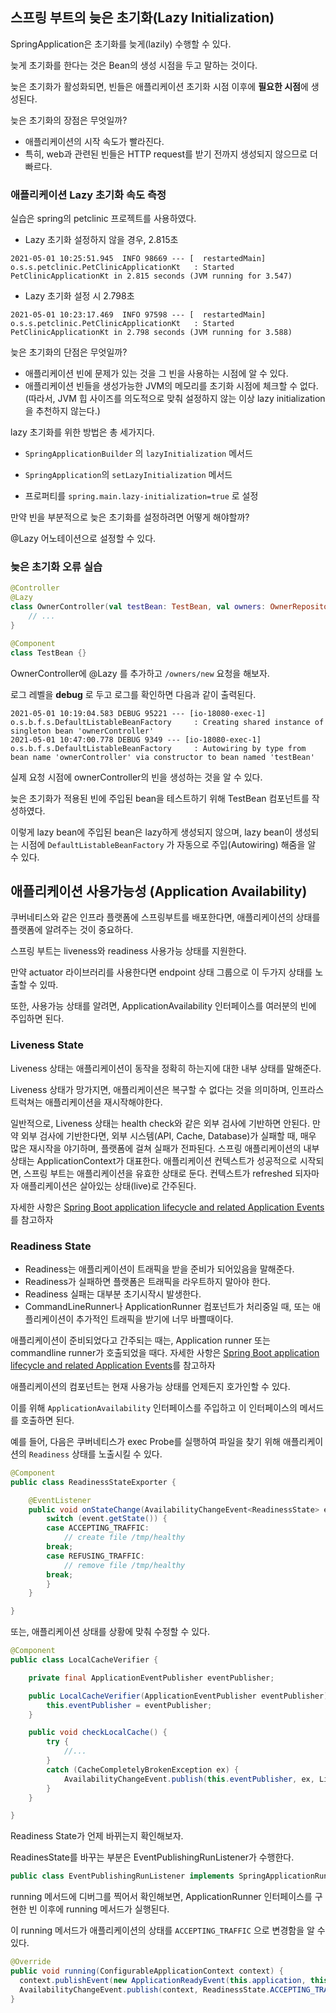 ## 스프링 부트의 늦은 초기화(Lazy Initialization)



SpringApplication은 초기화를 늦게(lazily) 수행할 수 있다.

늦게 초기화를 한다는 것은 Bean의 생성 시점을 두고 말하는 것이다.

늦은 초기화가 활성화되면, 빈들은 애플리케이션 초기화 시점 이후에 **필요한 시점**에 생성된다.

늦은 초기화의 장점은 무엇일까? 

- 애플리케이션의 시작 속도가 빨라진다.
- 특히, web과 관련된 빈들은 HTTP request를 받기 전까지 생성되지 않으므로 더 빠르다.



### 애플리케이션 Lazy 초기화 속도 측정

실습은 spring의 petclinic 프로젝트를 사용하였다.

- Lazy 초기화 설정하지 않을 경우, 2.815초

```
2021-05-01 10:25:51.945  INFO 98669 --- [  restartedMain] o.s.s.petclinic.PetClinicApplicationKt   : Started PetClinicApplicationKt in 2.815 seconds (JVM running for 3.547)
```

- Lazy 초기화 설정 시 2.798초

```
2021-05-01 10:23:17.469  INFO 97598 --- [  restartedMain] o.s.s.petclinic.PetClinicApplicationKt   : Started PetClinicApplicationKt in 2.798 seconds (JVM running for 3.588)
```



늦은 초기화의 단점은 무엇일까?

- 애플리케이션 빈에 문제가 있는 것을 그 빈을 사용하는 시점에 알 수 있다.
- 애플리케이션 빈들을 생성가능한 JVM의 메모리를 초기화 시점에 체크할 수 없다.(따라서, JVM 힙 사이즈를 의도적으로 맞춰 설정하지 않는 이상 lazy initialization을 추천하지 않는다.)



lazy 초기화를 위한 방법은 총 세가지다.

- `SpringApplicationBuilder` 의 `lazyInitialization` 메서드

-  `SpringApplication`의 `setLazyInitialization` 메서드
-  프로퍼티를 `spring.main.lazy-initialization=true` 로 설정



만약 빈을 부분적으로 늦은 초기화를 설정하려면 어떻게 해야할까?

@Lazy 어노테이션으로 설정할 수 있다.



### 늦은 초기화 오류 실습 

```kotlin
@Controller
@Lazy
class OwnerController(val testBean: TestBean, val owners: OwnerRepository, val visits: VisitRepository) {
	// ...
}

@Component
class TestBean {}
```

OwnerController에 @Lazy 를 추가하고 `/owners/new` 요청을 해보자.

로그 레벨을 **debug** 로 두고 로그를 확인하면 다음과 같이 출력된다.

```
2021-05-01 10:19:04.583 DEBUG 95221 --- [io-18080-exec-1] o.s.b.f.s.DefaultListableBeanFactory     : Creating shared instance of singleton bean 'ownerController'
2021-05-01 10:47:00.778 DEBUG 9349 --- [io-18080-exec-1] o.s.b.f.s.DefaultListableBeanFactory     : Autowiring by type from bean name 'ownerController' via constructor to bean named 'testBean'
```

실제 요청 시점에 ownerController의 빈을 생성하는 것을 알 수 있다.

늦은 초기화가 적용된 빈에 주입된 bean을 테스트하기 위해 TestBean 컴포넌트를 작성하였다.

이렇게 lazy bean에 주입된 bean은 lazy하게 생성되지 않으며, lazy bean이 생성되는 시점에 `DefaultListableBeanFactory` 가 자동으로 주입(Autowiring) 해줌을 알 수 있다.





## 애플리케이션 사용가능성 (Application Availability)

쿠버네티스와 같은 인프라 플랫폼에 스프링부트를 배포한다면, 애플리케이션의 상태를 플랫폼에 알려주는 것이 중요하다.

스프링 부트는 liveness와 readiness 사용가능 상태를 지원한다.

만약 actuator 라이브러리를 사용한다면 endpoint 상태 그룹으로 이 두가지 상태를 노출할 수 있따.

또한, 사용가능 상태를 알려면, ApplicationAvailability 인터페이스를 여러분의 빈에 주입하면 된다.



### Liveness State

Liveness 상태는 애플리케이션이 동작을 정확히 하는지에 대한 내부 상태를 말해준다. 

Liveness 상태가 망가지면, 애플리케이션은 복구할 수 없다는 것을 의미하며, 인프라스트럭쳐는 애플리케이션을 재시작해야한다.

일반적으로, Liveness 상태는 health check와 같은 외부 검사에 기반하면 안된다.
만약 외부 검사에 기반한다면, 외부 시스템(API, Cache, Database)가 실패할 때, 매우 많은 재시작을 야기하며, 플랫폼에 걸쳐 실패가 전파된다.
스프링 애플리케이션의 내부 상태는 ApplicationContext가 대표한다.
애플리케이션 컨텍스트가 성공적으로 시작되면, 스프링 부트는 애플리케이션을 유효한 상태로 둔다.
컨텍스트가 refreshed 되자마자 애플리케이션은 살아있는 상태(live)로 간주된다.

자세한 사항은 [Spring Boot application lifecycle and related Application Events](https://docs.spring.io/spring-boot/docs/current/reference/html/spring-boot-features.html#boot-features-application-events-and-listeners)를 참고하자 



### Readiness State

- Readiness는 애플리케이션이 트래픽을 받을 준비가 되어있음을 말해준다.
- Readiness가 실패하면 플랫폼은 트래픽을 라우트하지 말아야 한다.
- Readiness 실패는 대부분 초기시작시 발생한다.
- CommandLineRunner나 ApplicationRunner 컴포넌트가 처리중일 때, 또는 애플리케이션이 추가적인 트래픽을 받기에 너무 바쁠때이다.

애플리케이션이 준비되었다고 간주되는 때는, Application runner 또는 commandline runner가 호출되었을 때다.
자세한 사항은 [Spring Boot application lifecycle and related Application Events](https://docs.spring.io/spring-boot/docs/current/reference/html/spring-boot-features.html#boot-features-application-events-and-listeners)를 참고하자



애플리케이션의 컴포넌트는 현재 사용가능 상태를 언제든지 호가인할 수 있다.

이를 위해 `ApplicationAvailability` 인터페이스를 주입하고 이 인터페이스의 메서드를 호출하면 된다.

 예를 들어, 다음은 쿠버네티스가 exec Probe를 실행하여 파일을 찾기 위해 애플리케이션의 `Readiness`  상태를 노출시킬 수 있다.

```java
@Component
public class ReadinessStateExporter {

    @EventListener
    public void onStateChange(AvailabilityChangeEvent<ReadinessState> event) {
        switch (event.getState()) {
        case ACCEPTING_TRAFFIC:
            // create file /tmp/healthy
        break;
        case REFUSING_TRAFFIC:
            // remove file /tmp/healthy
        break;
        }
    }

}
```

또는, 애플리케이션 상태를 상황에 맞춰 수정할 수 있다.

```java
@Component
public class LocalCacheVerifier {

    private final ApplicationEventPublisher eventPublisher;

    public LocalCacheVerifier(ApplicationEventPublisher eventPublisher) {
        this.eventPublisher = eventPublisher;
    }

    public void checkLocalCache() {
        try {
            //...
        }
        catch (CacheCompletelyBrokenException ex) {
            AvailabilityChangeEvent.publish(this.eventPublisher, ex, LivenessState.BROKEN);
        }
    }

}
```



Readiness State가 언제 바뀌는지 확인해보자.

ReadinesState를 바꾸는 부분은 EventPublishingRunListener가 수행한다.

```java
public class EventPublishingRunListener implements SpringApplicationRunListener, Ordered
```



running 메서드에 디버그를 찍어서 확인해보면, ApplicationRunner 인터페이스를 구현한 빈 이후에  running 메서드가 실행된다.

이 running 메서드가 애플리케이션의 상태를 `ACCEPTING_TRAFFIC` 으로 변경함을 알 수 있다.

```java
@Override
public void running(ConfigurableApplicationContext context) {
  context.publishEvent(new ApplicationReadyEvent(this.application, this.args, context));
  AvailabilityChangeEvent.publish(context, ReadinessState.ACCEPTING_TRAFFIC);
}
```




